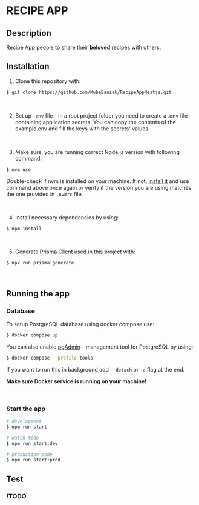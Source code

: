 # RECIPE APP

## Description

Recipe App people to share their **beloved** recipes with others.

## Installation

1. Clone this repository with:

```bash
$ git clone https://github.com/KubaBaniak/RecipeAppNestjs.git
```

<br>

2. Set up `.env` file - in a root project folder you need to create a .env file containing application secrets. You can copy the contents of the example.env and fill the keys with the secrets' values.

<br>

3. Make sure, you are running correct Node.js version with following command:

```bash
$ nvm use
```

Double-check if nvm is installed on your machine. If not, [install it](https://github.com/nvm-sh/nvm) and use command above once again or verify if the version you are using matches the one provided in `.nvmrc` file.

<br>

4. Install necessary dependencies by using:

```bash
$ npm install
```

<br>

5. Generate Prisma Client used in this project with:

```bash
$ npx run prisma:generate
```

<br>

## Running the app

### Database

To setup PostgreSQL database using docker compose use:

```bash
$ docker compose up
```

You can also enable [pgAdmin](https://www.pgadmin.org) - management tool for PostgreSQL by using:

```bash
$ docker compose --profile tools
```

If you want to run this in background add `--detach` or `-d` flag at the end.

**Make sure Docker service is running on your machine!**

<br>

### Start the app

```bash
# development
$ npm run start

# watch mode
$ npm run start:dev

# production mode
$ npm run start:prod
```

## Test

### !TODO
